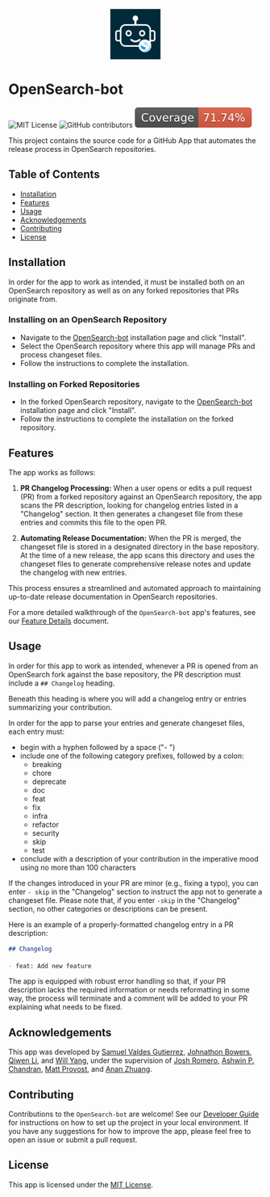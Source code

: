 <p align="center">
  <img src="./assets/OpenSearch-bot-logo.png" alt="OpenSearch-bot Logo" width="100" height="100">
</p>

<!-- omit in toc -->
# OpenSearch-bot

![MIT License](https://img.shields.io/badge/license-MIT-blue)
![GitHub contributors](https://img.shields.io/github/contributors/BigSamu/OpenSearch-bot)
![Coverage Badge](./badges/coverage.svg)

This project contains the source code for a GitHub App that automates the release process in OpenSearch repositories.

<!-- omit in toc -->
## Table of Contents
- [Installation](#installation)
- [Features](#features)
- [Usage](#usage)
- [Acknowledgements](#acknowledgements)
- [Contributing](#contributing)
- [License](#license)

## Installation

In order for the app to work as intended, it must be installed both on an OpenSearch repository as well as on any forked repositories that PRs originate from.

<!-- omit from toc -->
### Installing on an OpenSearch Repository

- Navigate to the [OpenSearch-bot](https://github.com/apps/opensearch-bot) installation page and click "Install". 
- Select the OpenSearch repository where this app will manage PRs and process changeset files.
- Follow the instructions to complete the installation.

<!-- omit from toc -->
### Installing on Forked Repositories

- In the forked OpenSearch repository, navigate to the [OpenSearch-bot](https://github.com/apps/opensearch-bot) installation page and click "Install".
- Follow the instructions to complete the installation on the forked repository.

## Features

The app works as follows:

1. **PR Changelog Processing:** When a user opens or edits a pull request (PR) from a forked repository against an OpenSearch repository, the app scans the PR description, looking for changelog entries listed in a "Changelog" section. It then generates a changeset file from these entries and commits this file to the open PR.
   
2. **Automating Release Documentation:** When the PR is merged, the changeset file is stored in a designated directory in the base repository. At the time of a new release, the app scans this directory and uses the changeset files to generate comprehensive release notes and update the changelog with new entries.

This process ensures a streamlined and automated approach to maintaining up-to-date release documentation in OpenSearch repositories.

For a more detailed walkthrough of the `OpenSearch-bot` app's features, see our [Feature Details](docs/FEATURE_DETAILS.md) document.

## Usage

In order for this app to work as intended, whenever a PR is opened from an OpenSearch fork against the base repository, the PR description must include a `## Changelog` heading.

Beneath this heading is where you will add a changelog entry or entries summarizing your contribution.

In order for the app to parse your entries and generate changeset files, each entry must:

- begin with a hyphen followed by a space ("- ")
- include one of the following category prefixes, followed by a colon:
  - breaking
  - chore
  - deprecate
  - doc
  - feat
  - fix
  - infra
  - refactor
  - security
  - skip
  - test
- conclude with a description of your contribution in the imperative mood using no more than 100 characters

If the changes introduced in your PR are minor (e.g., fixing a typo), you can enter `- skip` in the "Changelog" section to instruct the app not to generate a changeset file. Please note that, if you enter `-skip` in the "Changelog" section, no other categories or descriptions can be present.

Here is an example of a properly-formatted changelog entry in a PR description:

```markdown
## Changelog

- feat: Add new feature
```

The app is equipped with robust error handling so that, if your PR description lacks the required information or needs reformatting in some way, the process will terminate and a comment will be added to your PR explaining what needs to be fixed.

## Acknowledgements

This app was developed by [Samuel Valdes Gutierrez](https://github.com/BigSamu), [Johnathon Bowers](https://github.com/JohnathonBowers), [Qiwen Li](https://github.com/MadaniKK), and [Will Yang](https://github.com/CMDWillYang), under the supervision of [Josh Romero](https://github.com/joshuarrrr), [Ashwin P. Chandran](https://github.com/ashwin-pc), [Matt Provost](https://github.com/BSFishy), and [Anan Zhuang](https://github.com/ananzh).

## Contributing

Contributions to the `OpenSearch-bot` are welcome! See our [Developer Guide](docs/DEVELOPER_GUIDE.md) for instructions on how to set up the project in your local environment. If you have any suggestions for how to improve the app, please feel free to open an issue or submit a pull request.

## License

This app is licensed under the [MIT License](LICENSE).